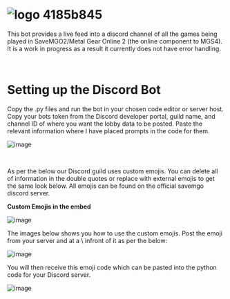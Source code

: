 
# ![logo 4185b845](https://github.com/Dormant-Hero/SaveMGOLobbyBot/assets/79374258/11f754cb-aa63-4e83-adc5-6d780e334e11)

This bot provides a live feed into a discord channel of all the games being played in SaveMGO2/Metal Gear Online 2 (the online component to MGS4). It is a work in progress as a result it currently does not have error handling.

<br>

# Setting up the Discord Bot

Copy the .py files and run the bot in your chosen code editor or server host. Copy your bots token from the Discord developer portal, guild name, and channel ID of where you want the lobby data to be posted. Paste the relevant information where I have placed prompts in the code for them.

![image](https://github.com/Dormant-Hero/SaveMGOLobbyBot/assets/79374258/e20223db-43b9-42e6-932a-a8c4dd680c59)

<br>

As per the below our Discord guild uses custom emojis. You can delete all of information in the double quotes or replace with external emojis to get the same look below. All emojis can be found on the official savemgo discord server. 

**Custom Emojis in the embed**

![image](https://github.com/Dormant-Hero/SaveMGOLobbyBot/assets/79374258/bc605b6a-d7db-48fb-9e62-33c51a94d0f9)




The images below shows you how to use the custom emojis. Post the emoji from your server and at a \ infront of it as per the below:

![image](https://github.com/Dormant-Hero/SaveMGOLobbyBot/assets/79374258/1747a361-5b66-451b-836d-8eea4970ae5a)

You will then receive this emoji code which can be pasted into the python code for your Discord server.

![image](https://github.com/Dormant-Hero/SaveMGOLobbyBot/assets/79374258/cd029f73-c088-432e-8732-7324aeacde4d)


